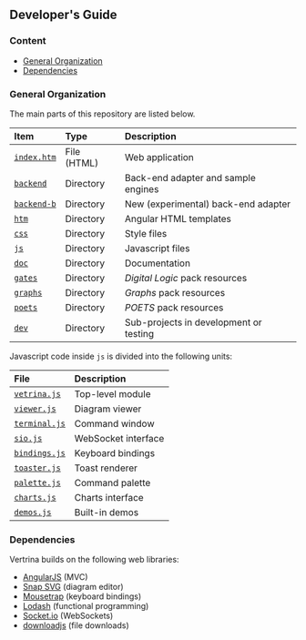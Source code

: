 ## Developer's Guide

### Content

- [General Organization](#general-organization)
- [Dependencies](#dependencies)

### General Organization

The main parts of this repository are listed below.

| Item                        | Type        | Description                            |
|:----------------------------|:------------|:---------------------------------------|
| [`index.htm`](../index.htm) | File (HTML) | Web application                        |
| [`backend`](../backend)     | Directory   | Back-end adapter and sample engines    |
| [`backend-b`](../backend-b) | Directory   | New (experimental) back-end adapter    |
| [`htm`](../htm)             | Directory   | Angular HTML templates                 |
| [`css`](../css)             | Directory   | Style files                            |
| [`js`](../js)               | Directory   | Javascript files                       |
| [`doc`](../doc)             | Directory   | Documentation                          |
| [`gates`](../gates)         | Directory   | _Digital Logic_ pack resources         |
| [`graphs`](../graphs)       | Directory   | _Graphs_ pack resources                |
| [`poets`](../poets)         | Directory   | _POETS_ pack resources                 |
| [`dev`](../dev)             | Directory   | Sub-projects in development or testing |

Javascript code inside `js` is divided into the following units:

| File                               | Description         |
|:-----------------------------------|:--------------------|
| [`vetrina.js`](../js/vetrina.js)   | Top-level module    |
| [`viewer.js`](../js/viewer.js)     | Diagram viewer      |
| [`terminal.js`](../js/terminal.js) | Command window      |
| [`sio.js`](../js/sio.js)           | WebSocket interface |
| [`bindings.js`](../js/bindings.js) | Keyboard bindings   |
| [`toaster.js`](../js/toaster.js)   | Toast renderer      |
| [`palette.js`](../js/palette.js)   | Command palette     |
| [`charts.js`](../js/charts.js)     | Charts interface    |
| [`demos.js`](../js/demos.js)       | Built-in demos      |

### Dependencies

Vertrina builds on the following web libraries:

- [AngularJS](https://angularjs.org/) (MVC)
- [Snap SVG](http://snapsvg.io/) (diagram editor)
- [Mousetrap](https://craig.is/killing/mice) (keyboard bindings)
- [Lodash](https://lodash.com/) (functional programming)
- [Socket.io](https://socket.io/) (WebSockets)
- [downloadjs](http://danml.com/download.html) (file downloads)
